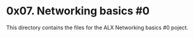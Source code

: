 # 0x07. Networking basics #0
This directory contains the files for the ALX Networking basics #0 poject. 
